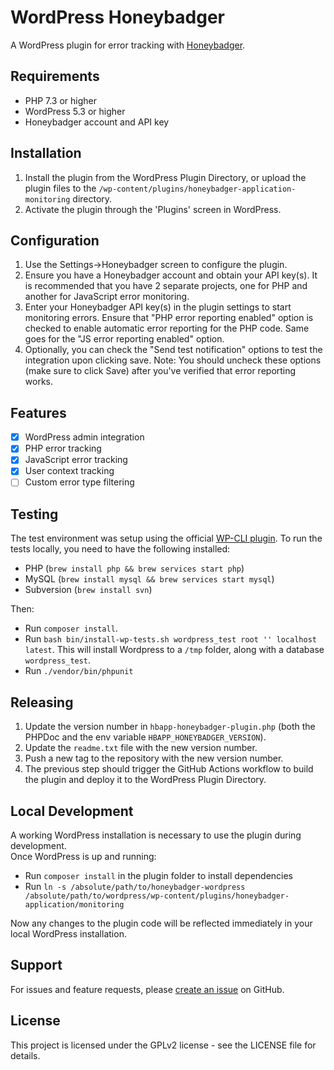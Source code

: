 # WordPress Honeybadger

A WordPress plugin for error tracking with [Honeybadger](https://www.honeybadger.io/).

## Requirements

- PHP 7.3 or higher
- WordPress 5.3 or higher
- Honeybadger account and API key

## Installation

1. Install the plugin from the WordPress Plugin Directory, or upload the plugin files to the `/wp-content/plugins/honeybadger-application-monitoring` directory.
2. Activate the plugin through the 'Plugins' screen in WordPress.

## Configuration

1. Use the Settings->Honeybadger screen to configure the plugin.
2. Ensure you have a Honeybadger account and obtain your API key(s). It is recommended that you have 2 separate projects, one for PHP and another for JavaScript error monitoring.
3. Enter your Honeybadger API key(s) in the plugin settings to start monitoring errors. Ensure that "PHP error reporting enabled" option is checked to enable automatic error reporting for the PHP code. Same goes for the "JS error reporting enabled" option.
4. Optionally, you can check the "Send test notification" options to test the integration upon clicking save. Note: You should uncheck these options (make sure to click Save) after you've verified that error reporting works.

## Features

- [x] WordPress admin integration
- [x] PHP error tracking
- [x] JavaScript error tracking
- [x] User context tracking
- [ ] Custom error type filtering

## Testing

The test environment was setup using the official [WP-CLI plugin](https://github.com/wp-cli/scaffold-command#wp-scaffold-plugin-tests).
To run the tests locally, you need to have the following installed:
- PHP (`brew install php && brew services start php`)
- MySQL (`brew install mysql && brew services start mysql`)
- Subversion (`brew install svn`)

Then:
- Run `composer install`.
- Run `bash bin/install-wp-tests.sh wordpress_test root '' localhost latest`. This will install Wordpress to a `/tmp` folder, along with a database `wordpress_test`.
- Run `./vendor/bin/phpunit`

## Releasing

1. Update the version number in `hbapp-honeybadger-plugin.php` (both the PHPDoc and the env variable `HBAPP_HONEYBADGER_VERSION`).
2. Update the `readme.txt` file with the new version number.
3. Push a new tag to the repository with the new version number.
4. The previous step should trigger the GitHub Actions workflow to build the plugin and deploy it to the WordPress Plugin Directory.

## Local Development

A working WordPress installation is necessary to use the plugin during development.  
Once WordPress is up and running:
- Run `composer install` in the plugin folder to install dependencies
- Run `ln -s /absolute/path/to/honeybadger-wordpress /absolute/path/to/wordpress/wp-content/plugins/honeybadger-application/monitoring`

Now any changes to the plugin code will be reflected immediately in your local WordPress installation.

## Support

For issues and feature requests, please [create an issue](https://github.com/honeybadger-io/honeybadger-wordpress/issues) on GitHub.

## License

This project is licensed under the GPLv2 license - see the LICENSE file for details.
